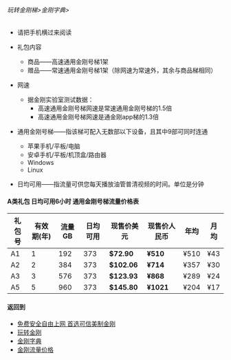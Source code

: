 ###### 玩转金刚梯>金刚字典>

- 请把手机横过来阅读

- 礼包内容
  - 商品——高速通用金刚号梯1架
  - 赠品——常速通用金刚号梯1架（除网速为常速外，其余与商品梯相同）

- 网速
  - 据金刚实验室测试数据：
    - 高速通用金刚号梯网速是常速通用金刚号梯的1.5倍
    - 高速通用金刚号梯网速是通金刚app梯的1.3倍

- 通用金刚号梯——指该梯可配入无数部以下设备，且其中9部可同时连通
  - 苹果手机/平板/电脑
  - 安卓手机/平板/机顶盒/路由器
  - Windows
  - Linux

- 日均可用——指流量可供您每天播放油管普清视频的时间。单位是分钟

#### A类礼包 日均可用6小时 通用金刚号梯流量价格表

|礼包号|有效期(年) |流量 GB |日均可用|现售价美元|现售价人民币|年均  |月均  |
|-----|---------|-------|--------------|------|-------|-----|-----|
|A1   |1	|192	|373 	 | <strong> $72.90	| <strong>¥510 	 |¥510	|¥43	|																	
|A2   |2	|384	|373 	 | <strong> $102.06	| <strong>¥714 	 |¥357	|¥30	|																	
|A3   |3	|576	|373 	 | <strong> $123.93	| <strong>¥868 	 |¥289	|¥24	|																	
|A5   |5	|960	|373 	 | <strong> $145.80	| <strong>¥1021  |¥204	|¥17	|																	

#### 返回到
- [免费安全自由上网 首选可信美制金刚](https://github.com/a2zitpro/web/blob/master/%E5%BE%80%E5%90%8E%E7%BF%BB.md)
- [玩转金刚](https://github.com/a2zitpro/web/blob/master/LadderFree/A.md)
- [金刚字典](https://github.com/a2zitpro/web/blob/master/LadderFree/kkDictionary/KKDictionary.md)
- [金刚流量价格](https://github.com/a2zitpro/web/blob/master/LadderFree/kkDictionary/Price/KKDTPrice.md)


